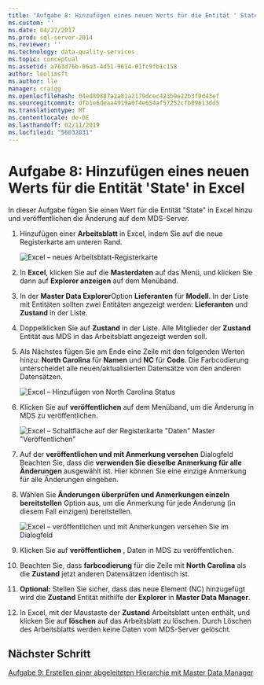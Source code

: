 ```yaml
---
title: "Aufgabe 8: Hinzufügen eines neuen Werts für die Entität ' State ' in Excel | Microsoft-Dokumentation"
ms.custom: ''
ms.date: 04/27/2017
ms.prod: sql-server-2014
ms.reviewer: ''
ms.technology: data-quality-services
ms.topic: conceptual
ms.assetid: a763d76b-06a3-4d51-9614-01fc9fb1c158
author: leolimsft
ms.author: lle
manager: craigg
ms.openlocfilehash: 04ed80887a2a81a2179dcec423b9e22b3f9d43ef
ms.sourcegitcommit: dfb1e6deaa4919a0f4e654af57252cfb09613dd5
ms.translationtype: MT
ms.contentlocale: de-DE
ms.lasthandoff: 02/11/2019
ms.locfileid: "56032031"
---
```

# <a name="task-8-adding-a-new-value-for-state-entity-in-excel"></a>Aufgabe 8: Hinzufügen eines neuen Werts für die Entität 'State' in Excel
  In dieser Aufgabe fügen Sie einen Wert für die Entität "State" in Excel hinzu und veröffentlichen die Änderung auf dem MDS-Server.  
  
1.  Hinzufügen einer **Arbeitsblatt** in Excel, indem Sie auf die neue Registerkarte am unteren Rand.  
  
     ![Excel – neues Arbeitsblatt-Registerkarte](../../2014/tutorials/media/et-addinganewvalueforstateentityinexcel-01.jpg "Excel – neues Arbeitsblatt-Registerkarte")  
  
2.  In **Excel**, klicken Sie auf die **Masterdaten** auf das Menü, und klicken Sie dann auf **Explorer anzeigen** auf dem Menüband.  
  
3.  In der **Master Data Explorer**Option **Lieferanten** für **Modell**. In der Liste mit Entitäten sollten zwei Entitäten angezeigt werden: **Lieferanten** und **Zustand** in der Liste.  
  
4.  Doppelklicken Sie auf **Zustand** in der Liste. Alle Mitglieder der **Zustand** Entität aus MDS in das Arbeitsblatt angezeigt werden soll.  
  
5.  Als Nächstes fügen Sie am Ende eine Zeile mit den folgenden Werten hinzu: **North Carolina** für **Namen** und **NC** für **Code**. Die Farbcodierung unterscheidet alle neuen/aktualisierten Datensätze von den anderen Datensätzen.  
  
     ![Excel – Hinzufügen von North Carolina Status](../../2014/tutorials/media/et-addinganewvalueforstateentityinexcel-02.jpg "Excel – Hinzufügen von North Carolina Status")  
  
6.  Klicken Sie auf **veröffentlichen** auf dem Menüband, um die Änderung in MDS zu veröffentlichen.  
  
     ![Excel – Schaltfläche auf der Registerkarte "Daten" Master "Veröffentlichen"](../../2014/tutorials/media/et-addinganewvalueforstateentityinexcel-03.jpg "Excel – Schaltfläche auf der Registerkarte \"Daten\" Master \"Veröffentlichen\"")  
  
7.  Auf der **veröffentlichen und mit Anmerkung versehen** Dialogfeld Beachten Sie, dass die **verwenden Sie dieselbe Anmerkung für alle Änderungen** ausgewählt ist. Hier können Sie eine einzige Anmerkung für alle Änderungen eingeben.  
  
8.  Wählen Sie **Änderungen überprüfen und Anmerkungen einzeln bereitstellen** Option aus, um die Anmerkung für jede Änderung (in diesem Fall einzigen) bereitstellen.  
  
     ![Excel – veröffentlichen und mit Anmerkungen versehen Sie im Dialogfeld](../../2014/tutorials/media/et-addinganewvalueforstateentityinexcel-04.jpg "Excel – veröffentlichen und mit Anmerkungen versehen (Dialogfeld)")  
  
9. Klicken Sie auf **veröffentlichen** , Daten in MDS zu veröffentlichen.  
  
10. Beachten Sie, dass **farbcodierung** für die Zeile mit **North Carolina** als die **Zustand** jetzt anderen Datensätzen identisch ist.  
  
11. **Optional:** Stellen Sie sicher, dass das neue Element (NC) hinzugefügt wird die **Zustand** Entität mithilfe der **Explorer** in **Master Data Manager**.  
  
12. In Excel, mit der Maustaste der **Zustand** Arbeitsblatt unten enthält, und klicken Sie auf **löschen** auf das Arbeitsblatt zu löschen. Durch Löschen des Arbeitsblatts werden keine Daten vom MDS-Server gelöscht.  
  
## <a name="next-step"></a>Nächster Schritt  
 [Aufgabe 9: Erstellen einer abgeleiteten Hierarchie mit Master Data Manager](../../2014/tutorials/task-9-creating-a-derived-hierarchy-using-master-data-manager.md)  
  
  
